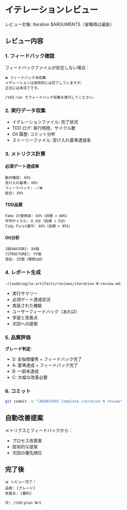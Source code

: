 # イテレーションレビュー

レビュー対象: Iteration $ARGUMENTS（省略時は最新）

## レビュー内容

### 1. フィードバック確認
フィードバックファイルが存在しない場合：
```
❌ フィードバック未収集
イテレーションは技術的には完了していますが、
正式には未完了です。

/tdd:run でフィードバック収集を実行してください。
```

### 2. 実行データ収集
- イテレーションファイル: 完了状況
- TDD ログ: 実行時間、サイクル数
- Git 履歴: コミット分析
- ストーリーファイル: 受け入れ基準達成率

### 3. メトリクス計算

#### 必須ゲート達成率
```
動作確認: XX%
受け入れ基準: XX%
フィードバック: ✅/❌
総合: XX%
```

#### TDD品質
```
Fake It使用率: XX%（目標 > 60%）
平均サイクル: X.X分（目標 < 5分）
Tidy First遵守: XX%（目標 > 95%）
```

#### Git分析
```
[BEHAVIOR]: XX個
[STRUCTURE]: YY個
混在: ZZ個（理想は0）
```

### 4. レポート生成
`.claude/agile-artifacts/reviews/iteration-N-review.md`:

- 実行サマリー
- 必須ゲート達成状況
- 実装された機能
- ユーザーフィードバック（あれば）
- 学習と改善点
- 次回への提案

### 5. 品質評価

**グレード判定**:
- S: 全指標優秀 + フィードバック完了
- A: 基準達成 + フィードバック完了
- B: 一部未達成
- C: 大幅な改善必要

### 6. コミット
```bash
git commit -m "[BEHAVIOR] Complete iteration N review"
```

## 自動改善提案
メトリクスとフィードバックから：
- プロセス改善案
- 技術的な提案
- 次回の優先順位

## 完了後
```
📊 レビュー完了！
品質: [グレード]
改善点: [要約]

次: /tdd:plan N+1
```
